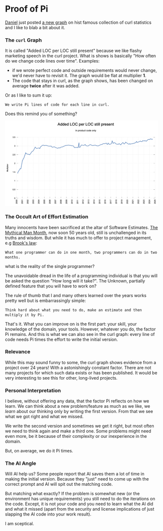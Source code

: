 # Proof of Pi

[Daniel](https://mastodon.social/@bagder) just posted 
[a new graph](https://curl.se/dashboard1.html#added-per-line) on hist 
famous collection of curl statistics and I like to blab a bit about it.

### The `curl` Graph

It is called "Added LOC per LOC still present" because we like flashy
marketing speech in the curl project. What is shows is basically 
"How often do we change code lines over time". Examples:

* if we wrote perfect code and outside requirements would never change, we'd
never have to revisit it. The graph would be flat at multiplier **1**.
* The code that stays in curl, as the graph shows, has been changed on
average **twice** after it was added.

Or as I like to sum it up: 

```quote
We write Pi lines of code for each line in curl.
```
Does this remind you of something?


![Added LOC per LOC still present](./images/added-loc-per-loc.png)

### The Occult Art of Effort Estimation

Many innocents have been sacrificed at the altar of Software Estimates. 
[The Mythical Man Month](https://en.wikipedia.org/wiki/The_Mythical_Man-Month), 
now soon 50 years old, still is unchallenged in its truths and wisdom. But while
it has much to offer to project management, e.g [Brook's law](https://en.wikipedia.org/wiki/Brooks%27s_law):

```
What one programmer can do in one month, two programmers can do in two months.
```

what is the reality of the single programmer?

The unavoidable dread in the life of a programming individual is that you will be
asked the question "How long will it take?". The Unknown, partially defined feature
that you will have to work on?

The rule of thumb that I and many others learned over the years works pretty well
but is embarrassingly simple:

```
Think hard about what you need to do, make an estimate and then multiply it by Pi.
```

That's it. What you can improve on is the first part: your skill, your knowledge of
the domain, your tools. However, whatever you do, the factor Pi remains. And this is
what we can also see in the curl graph: every line of code needs Pi times the effort
to write the initial version.

### Relevance

While this may sound funny to some, the curl graph shows evidence from a project over 24 years!
With a astonishingly constant factor. There are not many projects for which such data
exists or has been published. It would be very interesting to see this for other, long-lived
projects.

### Personal Interpretation

I believe, without offering any data, that the factor Pi reflects on how we learn. We can
think about a new problem/feature as much as we like, we *learn* about our thinking only
by writing the first version. From that we see what we got right and what we missed.

We write the second version and sometimes we get it right, but most often we need to
think again and make a third one. Some problems might need even more, be it because
of their complexity or our inexperience in the domain. 

But, on average, we do it Pi times.

### The AI Angle

Will AI help us? Some people report that AI saves them a lot of time in making the 
initial version. Because they "just" need to come up with the correct prompt and AI
will spit out the matching code.

But matching what exactly? If the problem is somewhat new (or the environment has
unique requirements) you still need to do the iterations on the code. Except, it is
not *your* code and you need to learn what the AI did and what it missed (apart from
the security and license implications of just slapping the AI code into your work result).

I am sceptical.


